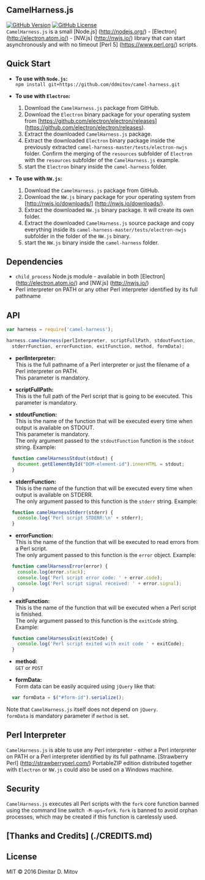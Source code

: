 CamelHarness.js
--------------------------------------------------------------------------------
[![GitHub Version](https://img.shields.io/github/release/ddmitov/camel-harness.svg)](https://github.com/ddmitov/camel-harness/releases)
[![GitHub License](https://img.shields.io/badge/License-MIT-yellow.svg)](./LICENSE.md)  
```CamelHarness.js``` is a small [Node.js] (http://nodejs.org/) - [Electron] (http://electron.atom.io/) - [NW.js] (http://nwjs.io/) library that can start asynchronously and with no timeout [Perl 5] (https://www.perl.org/) scripts.

## Quick Start
* **To use with ```Node.js```:**  
```npm install git+https://github.com/ddmitov/camel-harness.git```  

* **To use with ```Electron```:**
  1. Download the ```CamelHarness.js``` package from GitHub.  
  2. Download the ```Electron``` binary package for your operating system from [https://github.com/electron/electron/releases] (https://github.com/electron/electron/releases).  
  3. Extract the downloaded ```CamelHarness.js``` package.  
  4. Extract the downloaded ```Electron``` binary package inside the previously extracted ```camel-harness-master/tests/electron-nwjs``` folder. Confirm the merging of the ```resources``` subfolder of ```Electron``` with the ```resources``` subfolder of the ```CamelHarness.js``` example.  
  5. start the ```Electron``` binary inside the ```camel-harness``` folder.  

* **To use with ```NW.js```:**
  1. Download the ```CamelHarness.js``` package from GitHub.  
  2. Download the ```NW.js``` binary package for your operating system from [http://nwjs.io/downloads/] (http://nwjs.io/downloads/).  
  3. Extract the downloaded ```NW.js``` binary package. It will create its own folder.  
  4. Extract the downloaded ```CamelHarness.js``` source package and copy everything inside its ```camel-harness-master/tests/electron-nwjs``` subfolder in the folder of the ```NW.js``` binary.  
  5. start the ```NW.js``` binary inside the ```camel-harness``` folder.  

## Dependencies
* ```child_process``` Node.js module - available in both [Electron] (http://electron.atom.io/) and [NW.js] (http://nwjs.io/)
* Perl interpreter on PATH or any other Perl interpreter identified by its full pathname

## API

```javascript
var harness = require('camel-harness');

harness.camelHarness(perlInterpreter, scriptFullPath, stdoutFunction,
  stderrFunction, errorFunction, exitFunction, method, formData);
```

  * **perlInterpreter:**  
  This is the full pathname of a Perl interpreter or just the filename of a Perl interpreter on PATH.  
  This parameter is mandatory.  

* **scriptFullPath:**  
  This is the full path of the Perl script that is going to be executed. This parameter is mandatory.  

* **stdoutFunction:**  
  This is the name of the function that will be executed every time when output is available on STDOUT.  
  This parameter is mandatory.  
  The only argument passed to the ```stdoutFunction``` function is the ```stdout``` string. Example:  

```javascript
  function camelHarnessStdout(stdout) {
    document.getElementById("DOM-element-id").innerHTML = stdout;
  }
```

* **stderrFunction:**  
  This is the name of the function that will be executed every time when output is available on STDERR.  
  The only argument passed to this function is the ```stderr``` string. Example:  

```javascript
  function camelHarnessStderr(stderr) {
    console.log('Perl script STDERR:\n' + stderr);
  }
```

* **errorFunction:**  
  This is the name of the function that will be executed to read errors from a Perl script.  
  The only argument passed to this function is the ```error``` object. Example:  

```javascript
  function camelHarnessError(error) {
    console.log(error.stack);
    console.log('Perl script error code: ' + error.code);
    console.log('Perl script signal received: ' + error.signal);
  }
```

* **exitFunction:**  
  This is the name of the function that will be executed when a Perl script is finished.  
  The only argument passed to this function is the ```exitCode``` string. Example:  

```javascript
  function camelHarnessExit(exitCode) {
    console.log('Perl script exited with exit code ' + exitCode);
  }
```

* **method:**  
  ```GET``` or ```POST```

* **formData:**  
  Form data can be easily acquired using ```jQuery``` like that:  

```javascript
  var formData = $("#form-id").serialize();
```

  Note that ```CamelHarness.js``` itself does not depend on ```jQuery```.  
  ```formData``` is mandatory parameter if ```method``` is set.  

## Perl Interpreter
```CamelHarness.js``` is able to use any Perl interpreter - either a Perl interpreter on PATH or a Perl interpreter identified by its full pathname. [Strawberry Perl] (http://strawberryperl.com/) PortableZIP edition distributed together with ```Electron``` or ```NW.js``` could also be used on a Windows machine.  

## Security
```CamelHarness.js``` executes all Perl scripts with the ```fork``` core function banned using the command line switch ```-M-ops=fork```. ```fork``` is banned to avoid orphan processes, which may be created if this function is carelessly used.  

## [Thanks and Credits] (./CREDITS.md)

## License

  MIT © 2016 Dimitar D. Mitov  
